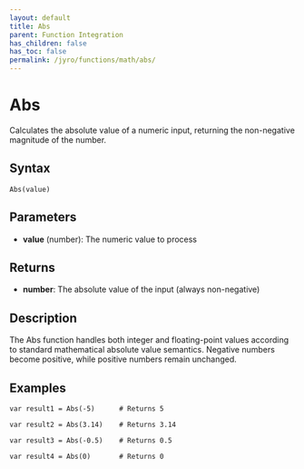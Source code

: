 ```yaml
---
layout: default
title: Abs
parent: Function Integration
has_children: false
has_toc: false
permalink: /jyro/functions/math/abs/
---
```


# Abs

Calculates the absolute value of a numeric input, returning the non-negative magnitude of the number.

## Syntax

```jyro
Abs(value)
```

## Parameters

- **value** (number): The numeric value to process

## Returns

- **number**: The absolute value of the input (always non-negative)

## Description

The Abs function handles both integer and floating-point values according to standard mathematical absolute value semantics. Negative numbers become positive, while positive numbers remain unchanged.

## Examples

```jyro
var result1 = Abs(-5)      # Returns 5
```

```jyro
var result2 = Abs(3.14)    # Returns 3.14
```

```jyro
var result3 = Abs(-0.5)    # Returns 0.5
```

```jyro
var result4 = Abs(0)       # Returns 0
```